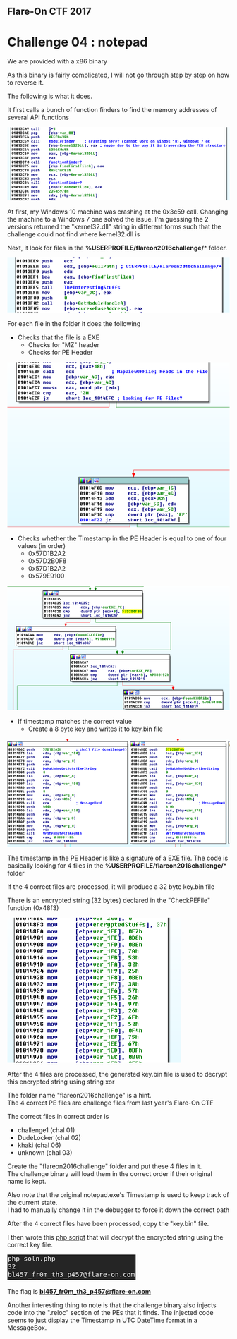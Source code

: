 ## Flare-On CTF 2017
# Challenge 04 : notepad

We are provided with a x86 binary

As this binary is fairly complicated, I will not go through step by step on how to reverse it.

The following is what it does.

It first calls a bunch of function finders to find the memory addresses of several API functions

![funcfinder](img/01.png)

At first, my Windows 10 machine was crashing at the 0x3c59 call. Changing the machine to a Windows 7 one solved the issue. I'm guessing the 2 versions returned the "kernel32.dll" string in different forms such that the challenge could not find where kernel32.dll is

Next, it look for files in the **%USERPROFILE/flareon2016challenge/*** folder.

![callint](img/02.png)

For each file in the folder it does the following
- Checks that the file is a EXE
  - Checks for "MZ" header
  - Checks for PE Header

![mzpe](img/04.png)

- Checks whether the Timestamp in the PE Header is equal to one of four values (in order)
  - 0x57D1B2A2
  - 0x57D2B0F8
  - 0x57D1B2A2
  - 0x579E9100

![timestampcheck](img/06.png)

- If timestamp matches the correct value
  - Create a 8 byte key and writes it to key.bin file

![writekey](img/07.png)

The timestamp in the PE Header is like a signature of a EXE file. The code is basically looking for 4 files in the **%USERPROFILE/flareon2016challenge/*** folder

If the 4 correct files are processed, it will produce a 32 byte key.bin file
		
There is an encrypted string (32 bytes) declared in the "CheckPEFile" function (0x48f3)

![encstring](img/08.png)

After the 4 files are processed, the generated key.bin file is used to decrypt this encrypted string using string xor

The folder name "flareon2016challenge" is a hint.  
The 4 correct PE files are challenge files from last year's Flare-On CTF

The correct files in correct order is
- challenge1 (chal 01)
- DudeLocker (chal 02)
- khaki (chal 06)
- unknown (chal 03)

Create the "flareon2016challenge" folder and put these 4 files in it.  
The challenge binary will load them in the correct order if their original name is kept.

Also note that the original notepad.exe's Timestamp is used to keep track of the current state.  
I had to manually change it in the debugger to force it down the correct path

After the 4 correct files have been processed, copy the "key.bin" file.

I then wrote this [php script](soln.php) that will decrypt the encrypted string using the correct key file.

![flag](img/09.png)

The flag is **bl457_fr0m_th3_p457@flare-on.com**

Another interesting thing to note is that the challenge binary also injects code into the ".reloc" section of the PEs that it finds.
The injected code seems to just display the Timestamp in UTC DateTime format in a MessageBox.
